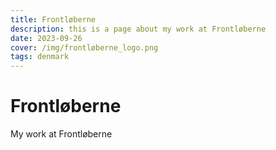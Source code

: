 ```yaml
---
title: Frontløberne
description: this is a page about my work at Frontløberne
date: 2023-09-26
cover: /img/frontløberne_logo.png
tags: denmark
---
```


# Frontløberne

My work at Frontløberne